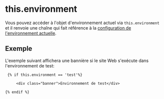 # this.environment

Vous pouvez accéder à l'objet d'environnement actuel via `this.environment` et il renvoie une chaîne qui fait référence à la [configuration de l'environnement actuelle](../setup/configuration#environment-config).

## Exemple

L'exemple suivant affichera une bannière si le site Web s'exécute dans l'environnement de test:

     {% if this.environment == 'test'%}

         <div class="banner">Environnement de test</div>

    {% endif %}

